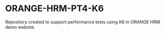 # ORANGE-HRM-PT4-K6
Repository created to support performance tests using K6 in ORANGE HRM demo website.
